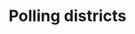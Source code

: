 ---
schema: default
title: Polling districts
organization: Perth and Kinross Council
notes: >-
    Parliamentary polling district boundaries are used to manage elections. They are sub-divisions of the 2007 electoral ward boundaries.
resources:
  - name: Polling districts HTML
  - url: >-
      http://opendata-pkc.opendata.arcgis.com/datasets/6dac129ea3cb492b961186e316e09690_0
  - format: HTML

  - name: Polling districts ESRI REST
  - url: >-
      https://services.arcgis.com/pfFDYSlYcp7mabvZ/arcgis/rest/services/Polling_districts/FeatureServer/0
  - format: ESRI REST

  - name: Polling districts GEOJSON
  - url: >-
      http://opendata-pkc.opendata.arcgis.com/datasets/6dac129ea3cb492b961186e316e09690_0.geojson
  - format: GEOJSON

  - name: Polling districts CSV
  - url: >-
      http://opendata-pkc.opendata.arcgis.com/datasets/6dac129ea3cb492b961186e316e09690_0.csv
  - format: CSV

  - name: Polling districts KML
  - url: >-
      http://opendata-pkc.opendata.arcgis.com/datasets/6dac129ea3cb492b961186e316e09690_0.kml
  - format: KML

  - name: Polling districts ZIP
  - url: >-
      http://opendata-pkc.opendata.arcgis.com/datasets/6dac129ea3cb492b961186e316e09690_0.zip
  - format: ZIP
license: Open Government Licence 3.0 (United Kingdom)
category:

  - administrative,boundary,elecorate,polling
maintainer: Perth and Kinross Council
maintainer_email: someone@example.com
---